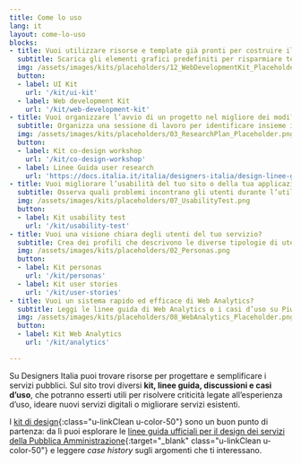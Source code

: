 ```yaml
---
title: Come lo uso
lang: it
layout: come-lo-uso
blocks:
- title: Vuoi utilizzare risorse e template già pronti per costruire il tuo servizio?
  subtitle: Scarica gli elementi grafici predefiniti per risparmiare tempo e arrivare facilmente ad un insieme di schermate coerenti.
  img: /assets/images/kits/placeholders/12_WebDevelopmentKit_Placeholder.png
  button:
  - label: UI Kit
    url: '/kit/ui-kit'
  - label: Web development Kit
    url: '/kit/web-development-kit'
- title: Vuoi organizzare l’avvio di un progetto nel migliore dei modi?
  subtitle: Organizza una sessione di lavoro per identificare insieme i problemi e le necessità esistenti e identificare delle soluzioni condivise.
  img: /assets/images/kits/placeholders/03_ResearchPlan_Placeholder.png
  button:
  - label: Kit co-design workshop
    url: '/kit/co-design-workshop'
  - label: Linee Guida user research
    url: 'https://docs.italia.it/italia/designers-italia/design-linee-guida-docs/it/stabile/doc/user-research.html'
- title: Vuoi migliorare l’usabilità del tuo sito o della tua applicazione?
  subtitle: Osserva quali problemi incontrano gli utenti durante l’utilizzo e individua le criticità più importanti da risolvere.
  img: /assets/images/kits/placeholders/07_UsabilityTest.png
  button:
  - label: Kit usability test
    url: '/kit/usability-test'
- title: Vuoi una visione chiara degli utenti del tuo servizio?
  subtitle: Crea dei profili che descrivono le diverse tipologie di utenti di un servizio, raccontando le loro motivazioni, aspettative, bisogni e attitudini.
  img: /assets/images/kits/placeholders/02_Personas.png
  button:
  - label: Kit personas
    url: '/kit/personas'
  - label: Kit user stories
    url: '/kit/user-stories'
- title: Vuoi un sistema rapido ed efficace di Web Analytics?
  subtitle: Leggi le linee guida di Web Analytics o i casi d’uso su Piwik che abbiamo raccontato sul blog.
  img: /assets/images/kits/placeholders/08_WebAnalytics_Placeholder.png
  button:
  - label: Kit Web Analytics
    url: '/kit/analytics'

---
```


Su Designers Italia puoi trovare risorse per progettare e semplificare i servizi pubblici. Sul sito trovi diversi **kit, linee guida, discussioni e casi d’uso**, che potranno esserti utili per risolvere criticità legate all’esperienza d’uso, ideare nuovi servizi digitali o migliorare servizi esistenti.

I [kit di design](/kit){:class="u-linkClean u-color-50"} sono un buon punto di partenza: da lì puoi esplorare le [linee guida ufficiali per il design dei servizi della Pubblica Amministrazione](https://docs.italia.it/italia/designers-italia/design-linee-guida-docs/it/stabile/doc/introduzione-linee-guida-design.html){:target="_blank" class="u-linkClean u-color-50"} e leggere *case history* sugli argomenti che ti interessano.
